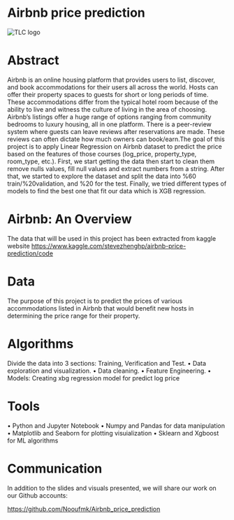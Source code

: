 
# Airbnb price prediction

![TLC logo](https://upload.wikimedia.org/wikipedia/commons/thumb/6/69/Airbnb_Logo_B%C3%A9lo.svg/1024px-Airbnb_Logo_B%C3%A9lo.svg.png)

# Abstract

Airbnb is an online housing platform that provides users to list, discover, and book accommodations for their users all across the world. Hosts can offer their property spaces to guests for short or long periods of time. These accommodations differ from the typical hotel room because of the ability to live and witness the culture of living in the area of choosing. Airbnb’s listings offer a huge range of options ranging from community bedrooms to luxury housing, all in one platform. There is a peer-review system where guests can leave reviews after reservations are made. These reviews can often dictate how much owners can book/earn.The goal of this project is to apply Linear Regression on Airbnb dataset to predict the price based on the features of those courses (log_price, property_type, room_type, etc.). First, we start getting the data then start to clean them remove nulls values, fill null values and extract numbers from a string. After that, we started to explore the dataset and split the data into %60 train/%20validation, and %20 for the test. Finally, we tried different types of models to find the best one that fit our data which is XGB regression.

# Airbnb: An Overview

The data that will be used in this project has been extracted from kaggle website
https://www.kaggle.com/stevezhenghp/airbnb-price-prediction/code

# Data
The purpose of this project is to predict the prices of various accommodations listed in Airbnb that would benefit new hosts in determining the price range for their property.

# Algorithms

Divide the data into 3 sections: Training, Verification and Test.
•	 Data exploration and visualization.
•	 Data cleaning.
•	 Feature Engineering.
•	 Models: Creating xbg regression model for predict log price

# Tools

•	Python and Jupyter Notebook
•	Numpy and Pandas for data manipulation
•	Matplotlib and Seaborn for plotting visuialization
•	Sklearn and Xgboost  for ML algorithms

# Communication

In addition to the slides and visuals presented, we will share our work on our Github accounts:

https://github.com/Nooufmk/Airbnb_price_prediction


